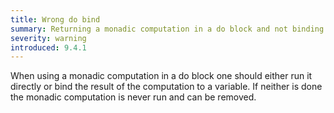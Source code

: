 ```yaml
---
title: Wrong do bind
summary: Returning a monadic computation in a do block and not binding it will not run it
severity: warning
introduced: 9.4.1
---
```

When using a monadic computation in a do block one should either run it 
directly or bind the result of the computation to a variable. If neither 
is done the monadic computation is never run and can be removed.
